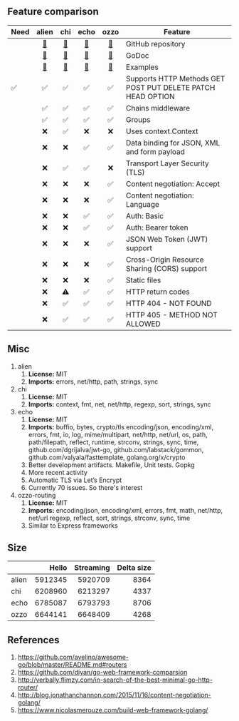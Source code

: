 ## Feature comparison

| Need| alien | chi | echo | ozzo | Feature |
| --- | :---: | :---: | :---: | :---: | ------- |
| | [:link:](https://github.com/gernest/alien) | [:link:](https://github.com/go-chi/chi) | [:link:](https://github.com/labstack/echo) | [:link:](https://github.com/go-ozzo/ozzo-routing) | GitHub repository |
| | [:link:](https://godoc.org/github.com/gernest/alien) | [:link:](https://godoc.org/github.com/go-chi/chi) | [:link:](https://godoc.org/github.com/labstack/echo) | [:link:](https://godoc.org/github.com/go-ozzo/ozzo-routing) | GoDoc |
| |  [:link:](https://github.com/gernest/alien#usage)  | [:link:](https://github.com/go-chi/chi/tree/master/_examples) | [:link:](https://echo.labstack.com/cookbook/hello-world) | [:link:](https://github.com/qiangxue/golang-restful-starter-kit) | Examples |
| :white_check_mark: | :white_check_mark: | :white_check_mark: | :white_check_mark: | :white_check_mark: | Supports HTTP Methods GET POST PUT DELETE PATCH HEAD OPTION |
| | :white_check_mark:  | :white_check_mark: | :white_check_mark: | :white_check_mark: | Chains middleware |
| | :white_check_mark: | :white_check_mark: | :white_check_mark: | :white_check_mark: | Groups |
| | :x: | :white_check_mark: | :x: | :x: | Uses context.Context |
| | :x: | :x: | :white_check_mark: |:white_check_mark: | Data binding for JSON, XML and form payload |
| | :x: | :white_check_mark:  | :white_check_mark: | :x: | Transport Layer Security (TLS) |
| | :x: | :x: | :x: | :white_check_mark: | Content negotiation: Accept |
| | :x: | :x: | :x: | :white_check_mark: | Content negotiation: Language |
| | :x: | :x: | :white_check_mark: | :white_check_mark: | Auth: Basic |
| | :x: | :x: | :white_check_mark: | :white_check_mark: | Auth: Bearer token |
| | :x: | :x: | :x: | :white_check_mark: | JSON Web Token (JWT) support |
| | :x: | :x: | :x: | :white_check_mark: | Cross-Origin Resource Sharing (CORS) support |
| | :x: | :x: | :x: | :white_check_mark: | Static files |
| | :x: | :warning: | :white_check_mark: | :white_check_mark: | HTTP return codes |
| | :x: | :white_check_mark: | :white_check_mark: | :white_check_mark: | HTTP 404 - NOT FOUND |
| | :x: | :white_check_mark: | :white_check_mark: | :white_check_mark: | HTTP 405 - METHOD NOT ALLOWED |

## Misc

1. alien
   1. **License:** MIT
   1. **Imports:** errors, net/http, path, strings, sync
1. chi
   1. **License:** MIT
   1. **Imports:** context, fmt, net, net/http, regexp, sort, strings, sync
1. echo
   1. **License:** MIT
   1. **Imports:** buffio, bytes, crypto/tls encoding/json, encoding/xml, errors, fmt, io, log, mime/multipart, net/http, net/url, os, path, path/filepath, reflect, runtime, strconv, strings, sync, time, github.com/dgrijalva/jwt-go, github.com/labstack/gommon, github.com/valyala/fasttemplate, golang.org/x/crypto
   1. Better development artifacts.  Makefile, Unit tests. Gopkg
   1. More recent activity
   1. Automatic TLS via Let’s Encrypt 
   1. Currently 70 issues.  So there's interest 
1. ozzo-routing
   1. **License:** MIT
   1. **Imports:** encoding/json, encoding/xml, errors, fmt, math, net/http, net/url regexp, reflect, sort, strings, strconv, sync, time
   1. Similar to Express frameworks

## Size

| |  Hello | Streaming | Delta size |
| --- | ---: | ---: | ---: |
| alien | 5912345 | 5920709 | 8364 |
| chi | 6208960 | 6213297 | 4337 |
| echo | 6785087 | 6793793 | 8706 |
| ozzo | 6644141 | 6648409 | 4268 |

## References

1. https://github.com/avelino/awesome-go/blob/master/README.md#routers
1. https://github.com/diyan/go-web-framework-comparsion
1. http://verbally.flimzy.com/in-search-of-the-best-minimal-go-http-router/
1. http://blog.jonathanchannon.com/2015/11/16/content-negotiation-golang/
1. https://www.nicolasmerouze.com/build-web-framework-golang/
